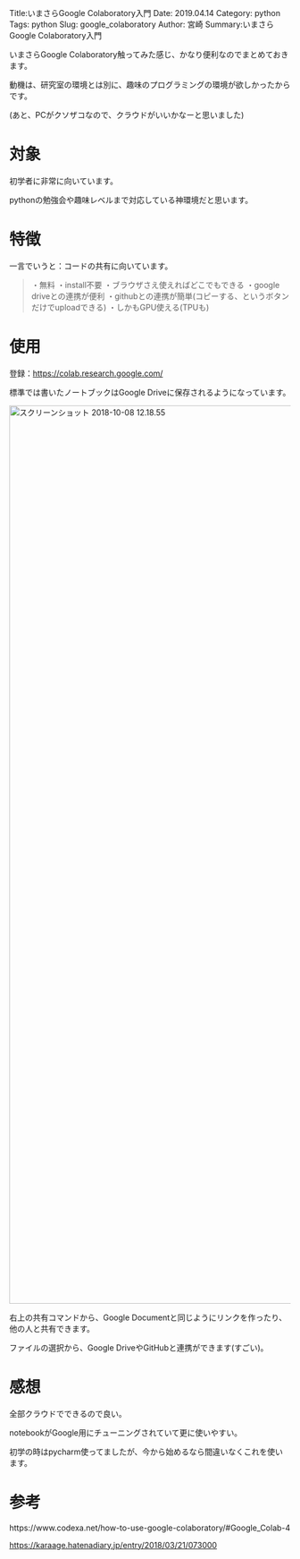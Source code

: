 Title:いまさらGoogle Colaboratory入門
Date: 2019.04.14
Category: python
Tags: python
Slug: google_colaboratory
Author: 宮崎
Summary:いまさらGoogle Colaboratory入門

いまさらGoogle Colaboratory触ってみた感じ、かなり便利なのでまとめておきます。

動機は、研究室の環境とは別に、趣味のプログラミングの環境が欲しかったからです。

(あと、PCがクソザコなので、クラウドがいいかなーと思いました)
<h1>対象</h1>
初学者に非常に向いています。

pythonの勉強会や趣味レベルまで対応している神環境だと思います。
<h1>特徴</h1>
一言でいうと：コードの共有に向いています。
<blockquote>・無料
・install不要
・ブラウザさえ使えればどこでもできる
・google driveとの連携が便利
・githubとの連携が簡単(コピーする、というボタンだけでuploadできる)
・しかもGPU使える(TPUも)</blockquote>
<h1>使用</h1>
登録：<a href="https://colab.research.google.com/" target="_blank" rel="noopener">https://colab.research.google.com/</a>

標準では書いたノートブックはGoogle Driveに保存されるようになっています。

<img class="alignnone size-full wp-image-196" src="https://pythonoum.files.wordpress.com/2018/10/e382b9e382afe383aae383bce383b3e382b7e383a7e38383e38388-2018-10-08-12-18-55.png" alt="スクリーンショット 2018-10-08 12.18.55" width="2836" height="1606" />

右上の共有コマンドから、Google Documentと同じようにリンクを作ったり、他の人と共有できます。

ファイルの選択から、Google DriveやGitHubと連携ができます(すごい)。
<h1>感想</h1>
全部クラウドでできるので良い。

notebookがGoogle用にチューニングされていて更に使いやすい。

初学の時はpycharm使ってましたが、今から始めるなら間違いなくこれを使います。
<h1>参考</h1>
https://www.codexa.net/how-to-use-google-colaboratory/#Google_Colab-4

https://karaage.hatenadiary.jp/entry/2018/03/21/073000

